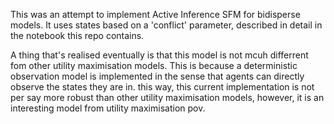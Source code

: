 This was an attempt to implement Active Inference SFM for bidisperse models. It uses states based on a 'conflict' parameter, described in detail in the notebook this repo contains.

A thing that's realised eventually is that this model is not mcuh differrent fom other utility maximisation models. This is because a deterministic observation model is implemented in the sense that agents can directly observe the states they are in. 
this way, this current implementation is not per say more robust than other utility maximisation models, however, it is an interesting model from utility maximisation pov.
